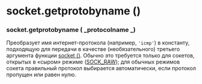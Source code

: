 # socket.getprotobyname ()

### socket.getprotobyname ( _protocolname _)

Преобразует имя интернет-протокола (например, `'icmp'`) в константу, подходящую для передачи в качестве (необязательного) третьего аргумента функции [socket ()](socket.socket.md). Обычно это требуется только для сокетов, открытых в «сыром» режиме ([SOCK\_RAW](../konstanty-soketov/socket.sock\_raw.md)); для обычных режимов сокета правильный протокол выбирается автоматически, если протокол пропущен или равен нулю.
